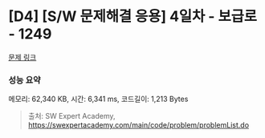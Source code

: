# [D4] [S/W 문제해결 응용] 4일차 - 보급로 - 1249 

[문제 링크](https://swexpertacademy.com/main/code/problem/problemDetail.do?contestProbId=AV15QRX6APsCFAYD) 

### 성능 요약

메모리: 62,340 KB, 시간: 6,341 ms, 코드길이: 1,213 Bytes



> 출처: SW Expert Academy, https://swexpertacademy.com/main/code/problem/problemList.do